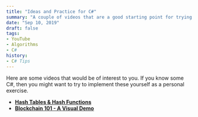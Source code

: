 ```yaml
---
title: "Ideas and Practice for C#"
summary: "A couple of videos that are a good starting point for trying your own C# implementations."
date: "Sep 10, 2019"
draft: false
tags:
- YouTube
- Algorithms
- C#
history:
- C# Tips
---
```

Here are some videos that would be of interest to you. If you know some C#, then you might want to try to implement these yourself as a personal exercise.

- [**Hash Tables & Hash Functions**](https://youtu.be/KyUTuwz_b7Q)
- [**Blockchain 101 - A Visual Demo**](https://youtu.be/_160oMzblY8)